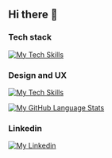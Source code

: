 ## Hi there 👋

### Tech stack
[![My Tech Skills](https://skillicons.dev/icons?i=react,sass,vite,js,ts,html,css,cs)](https://skillicons.dev)

### Design and UX
[![My Tech Skills](https://skillicons.dev/icons?i=figma,ps,ai)](https://skillicons.dev)

[![My GitHub Language Stats](https://github-readme-stats.vercel.app/api/top-langs/?username=jessicaagren&layout=compact&langs_count=5&theme=react&bg_color=1F222E&title_color=F85D7F&hide_border=true&icon_color=F8D866)]()





### Linkedin

[![My Linkedin](https://skillicons.dev/icons?i=linkedin)](https://www.linkedin.com/in/jessicaagren/)


<!--
![My GitHub stats](https://github-readme-stats.vercel.app/api?username=jessicaagren&langs_count=5&theme=react&bg_color=1F222E&title_color=F85D7F&hide_border=true&icon_color=F8D866)

Here are some ideas to get you started:

- 🔭 I’m currently working on ...
- 🌱 I’m currently learning ...
- 👯 I’m looking to collaborate on ...
- 🤔 I’m looking for help with ...
- 💬 Ask me about ...
- 📫 How to reach me: ...
- 😄 Pronouns: ...
- ⚡ Fun fact: ...
-->
